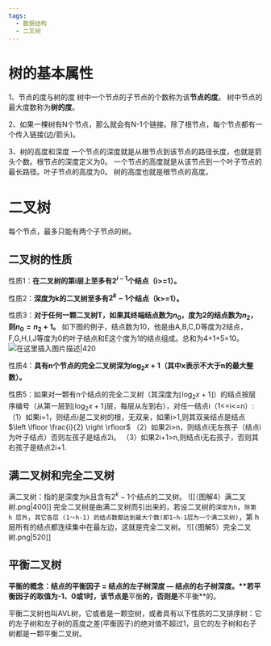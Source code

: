 ```yaml
---
tags:
  - 数据结构
  - 二叉树
---
```

# 树的基本属性

1、节点的度与树的度 
	树中一个节点的子节点的个数称为该**节点的度**。  树中节点的最大度数称为**树的度**。

2、如果一棵树有N个节点，那么就会有N-1个链接。除了根节点，每个节点都有一个传入链接(边/箭头)。

3、树的高度和深度
	一个节点的深度就是从根节点到该节点的路径长度，也就是箭头个数。根节点的深度定义为0。
	一个节点的高度就是从该节点到一个叶子节点的最长路径。叶子节点的高度为0。
	树的高度也就是根节点的高度。

# 二叉树

每个节点，最多只能有两个子节点的树。

## 二叉树的性质

性质1：**在二叉树的第i层上至多有$2^{i-1}$个结点（i>=1）。**

性质2：**深度为k的二叉树至多有$2^k-1$个结点（k>=1）。**

性质3：**对于任何一颗二叉树T，如果其终端结点数为$n_{0}$，度为2的结点数为$n_{2}$，则$n_{0}=n_{2}+1$。**
如下图的例子，结点数为10，他是由A,B,C,D等度为2结点，F,G,H,I,J等度为0的叶子结点和E这个度为1的结点组成。总和为4+1+5=10。  
![在这里插入图片描述|420](https://img-blog.csdnimg.cn/20200619174742807.png#pic_center)

性质4：**具有n个节点的完全二叉树深为$\log_{2}{x} + 1$（其中x表示不大于n的最大整数）。**

性质5：如果对一颗有n个结点的完全二叉树（其深度为$\left \lfloor \log_{2}{x} + 1 \right \rfloor$）的结点按层序编号（从第一层到$\left \lfloor \log_{2}{x} + 1 \right \rfloor$层，每层从左到右），对任一结点i（1<=i<=n）:
（1）如果i=1，则结点i是二叉树的根，无双亲，如果i>1,则其双亲结点是结点$\left \lfloor \frac{i}{2} \right \rfloor$
（2）如果2i>n，则结点i无左孩子（结点i为叶子结点）否则左孩子是结点2i。
（3）如果2i+1>n,则结点i无右孩子，否则其右孩子是结点2i+1.

## 满二叉树和完全二叉树

满二叉树：指的是深度为k且含有$2^k-1$个结点的二叉树。
![[（图解4）满二叉树.png|400]]
完全二叉树是由满二叉树而引出来的，若设二叉树的`深度为h`，`除第 h 层外`，`其它各层 (1～h-1) 的结点数都达到最大个数(即1~h-1层为一个满二叉树)`，第 h 层所有的结点都连续集中在最左边，这就是完全二叉树。
![[（图解5）完全二叉树.png|520]]

## 平衡二叉树

**平衡的概念：结点的平衡因子 = 结点的左子树深度 — 结点的右子树深度。****若平衡因子的取值为-1、0或1时**，该节点是**平衡**的，否则是**不平衡**的。

平衡二叉树也叫AVL树，它或者是一颗空树，或者具有以下性质的二叉排序树：它的左子树和左子树的高度之差(平衡因子)的绝对值不超过1，且它的左子树和右子树都是一颗平衡二叉树。
